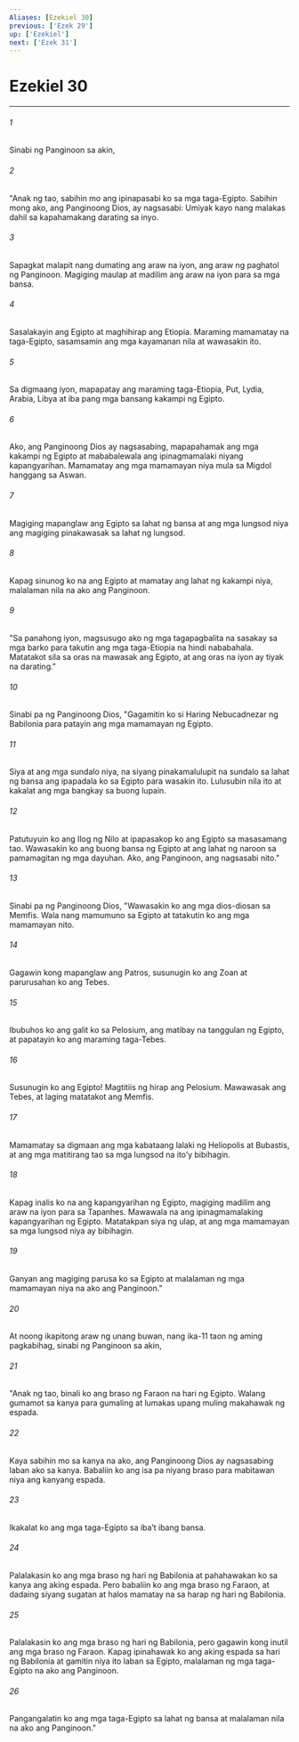 ```yaml
---
Aliases: [Ezekiel 30]
previous: ['Ezek 29']
up: ['Ezekiel']
next: ['Ezek 31']
---
```

# Ezekiel 30

***

###### 1
Sinabi ng Panginoon sa akin, 

###### 2
"Anak ng tao, sabihin mo ang ipinapasabi ko sa mga taga-Egipto. Sabihin mong ako, ang Panginoong Dios, ay nagsasabi: Umiyak kayo nang malakas dahil sa kapahamakang darating sa inyo. 

###### 3
Sapagkat malapit nang dumating ang araw na iyon, ang araw ng paghatol ng Panginoon. Magiging maulap at madilim ang araw na iyon para sa mga bansa. 

###### 4
Sasalakayin ang Egipto at maghihirap ang Etiopia. Maraming mamamatay na taga-Egipto, sasamsamin ang mga kayamanan nila at wawasakin ito. 

###### 5
Sa digmaang iyon, mapapatay ang maraming taga-Etiopia, Put, Lydia, Arabia, Libya at iba pang mga bansang kakampi ng Egipto. 

###### 6
Ako, ang Panginoong Dios ay nagsasabing, mapapahamak ang mga kakampi ng Egipto at mababalewala ang ipinagmamalaki niyang kapangyarihan. Mamamatay ang mga mamamayan niya mula sa Migdol hanggang sa Aswan. 

###### 7
Magiging mapanglaw ang Egipto sa lahat ng bansa at ang mga lungsod niya ang magiging pinakawasak sa lahat ng lungsod. 

###### 8
Kapag sinunog ko na ang Egipto at mamatay ang lahat ng kakampi niya, malalaman nila na ako ang Panginoon. 

###### 9
"Sa panahong iyon, magsusugo ako ng mga tagapagbalita na sasakay sa mga barko para takutin ang mga taga-Etiopia na hindi nababahala. Matatakot sila sa oras na mawasak ang Egipto, at ang oras na iyon ay tiyak na darating." 

###### 10
Sinabi pa ng Panginoong Dios, "Gagamitin ko si Haring Nebucadnezar ng Babilonia para patayin ang mga mamamayan ng Egipto. 

###### 11
Siya at ang mga sundalo niya, na siyang pinakamalulupit na sundalo sa lahat ng bansa ang ipapadala ko sa Egipto para wasakin ito. Lulusubin nila ito at kakalat ang mga bangkay sa buong lupain. 

###### 12
Patutuyuin ko ang Ilog ng Nilo at ipapasakop ko ang Egipto sa masasamang tao. Wawasakin ko ang buong bansa ng Egipto at ang lahat ng naroon sa pamamagitan ng mga dayuhan. Ako, ang Panginoon, ang nagsasabi nito." 

###### 13
Sinabi pa ng Panginoong Dios, "Wawasakin ko ang mga dios-diosan sa Memfis. Wala nang mamumuno sa Egipto at tatakutin ko ang mga mamamayan nito. 

###### 14
Gagawin kong mapanglaw ang Patros, susunugin ko ang Zoan at parurusahan ko ang Tebes. 

###### 15
Ibubuhos ko ang galit ko sa Pelosium, ang matibay na tanggulan ng Egipto, at papatayin ko ang maraming taga-Tebes. 

###### 16
Susunugin ko ang Egipto! Magtitiis ng hirap ang Pelosium. Mawawasak ang Tebes, at laging matatakot ang Memfis. 

###### 17
Mamamatay sa digmaan ang mga kabataang lalaki ng Heliopolis at Bubastis, at ang mga matitirang tao sa mga lungsod na itoʼy bibihagin. 

###### 18
Kapag inalis ko na ang kapangyarihan ng Egipto, magiging madilim ang araw na iyon para sa Tapanhes. Mawawala na ang ipinagmamalaking kapangyarihan ng Egipto. Matatakpan siya ng ulap, at ang mga mamamayan sa mga lungsod niya ay bibihagin. 

###### 19
Ganyan ang magiging parusa ko sa Egipto at malalaman ng mga mamamayan niya na ako ang Panginoon." 

###### 20
At noong ikapitong araw ng unang buwan, nang ika-11 taon ng aming pagkabihag, sinabi ng Panginoon sa akin, 

###### 21
"Anak ng tao, binali ko ang braso ng Faraon na hari ng Egipto. Walang gumamot sa kanya para gumaling at lumakas upang muling makahawak ng espada. 

###### 22
Kaya sabihin mo sa kanya na ako, ang Panginoong Dios ay nagsasabing laban ako sa kanya. Babaliin ko ang isa pa niyang braso para mabitawan niya ang kanyang espada. 

###### 23
Ikakalat ko ang mga taga-Egipto sa ibaʼt ibang bansa. 

###### 24
Palalakasin ko ang mga braso ng hari ng Babilonia at pahahawakan ko sa kanya ang aking espada. Pero babaliin ko ang mga braso ng Faraon, at dadaing siyang sugatan at halos mamatay na sa harap ng hari ng Babilonia. 

###### 25
Palalakasin ko ang mga braso ng hari ng Babilonia, pero gagawin kong inutil ang mga braso ng Faraon. Kapag ipinahawak ko ang aking espada sa hari ng Babilonia at gamitin niya ito laban sa Egipto, malalaman ng mga taga-Egipto na ako ang Panginoon. 

###### 26
Pangangalatin ko ang mga taga-Egipto sa lahat ng bansa at malalaman nila na ako ang Panginoon."
